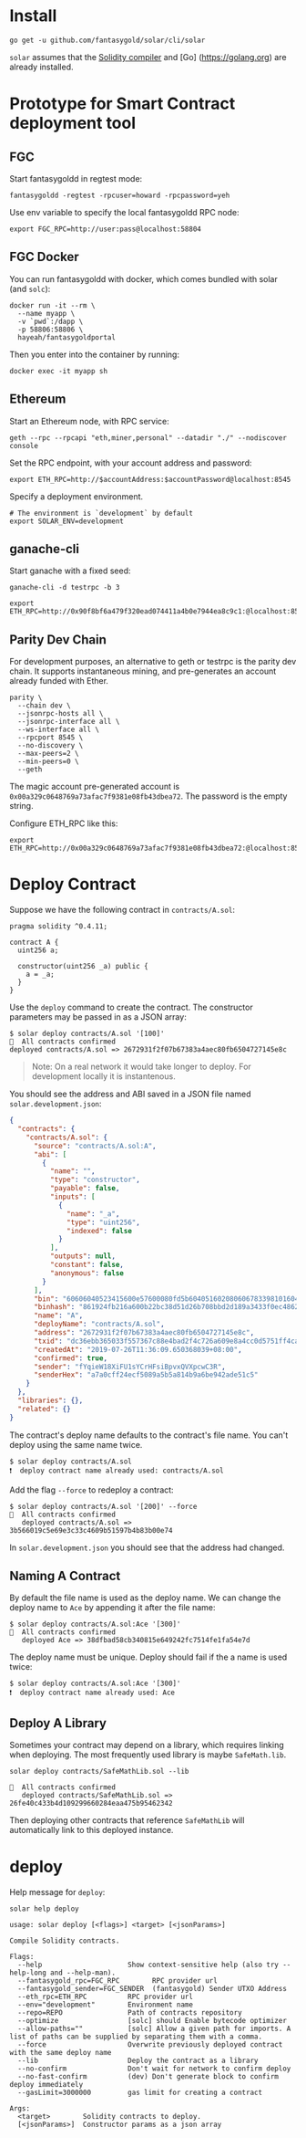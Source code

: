# Install

```
go get -u github.com/fantasygold/solar/cli/solar
```

`solar` assumes that the [Solidity compiler](https://github.com/ethereum/solidity) and [Go] (https://golang.org) are already installed.

# Prototype for Smart Contract deployment tool

## FGC

Start fantasygoldd in regtest mode:

```
fantasygoldd -regtest -rpcuser=howard -rpcpassword=yeh
```

Use env variable to specify the local fantasygoldd RPC node:

```
export FGC_RPC=http://user:pass@localhost:58804
```

## FGC Docker

You can run fantasygoldd with docker, which comes bundled with solar (and `solc`):

```
docker run -it --rm \
  --name myapp \
  -v `pwd`:/dapp \
  -p 58806:58806 \
  hayeah/fantasygoldportal
```

Then you enter into the container by running:

```
docker exec -it myapp sh
```

## Ethereum

Start an Ethereum node, with RPC service:

```
geth --rpc --rpcapi "eth,miner,personal" --datadir "./" --nodiscover console
```

Set the RPC endpoint, with your account address and password:

```
export ETH_RPC=http://$accountAddress:$accountPassword@localhost:8545
```

Specify a deployment environment.

```
# The environment is `development` by default
export SOLAR_ENV=development
```

## ganache-cli

Start ganache with a fixed seed:

```
ganache-cli -d testrpc -b 3
```

```
export ETH_RPC=http://0x90f8bf6a479f320ead074411a4b0e7944ea8c9c1:@localhost:8545
```

## Parity Dev Chain

For development purposes, an alternative to geth or testrpc is the parity dev chain. It supports instantaneous mining, and pre-generates an account already funded with Ether.

```
parity \
  --chain dev \
  --jsonrpc-hosts all \
  --jsonrpc-interface all \
  --ws-interface all \
  --rpcport 8545 \
  --no-discovery \
  --max-peers=2 \
  --min-peers=0 \
  --geth
```

The magic account pre-generated account is `0x00a329c0648769a73afac7f9381e08fb43dbea72`. The password is the empty string.

Configure ETH_RPC like this:

```
export ETH_RPC=http://0x00a329c0648769a73afac7f9381e08fb43dbea72:@localhost:8545
```

# Deploy Contract

Suppose we have the following contract in `contracts/A.sol`:

```
pragma solidity ^0.4.11;

contract A {
  uint256 a;

  constructor(uint256 _a) public {
    a = _a;
  }
}
```

Use the `deploy` command to create the contract. The constructor parameters may be passed in as a JSON array:

```
$ solar deploy contracts/A.sol '[100]'
🚀  All contracts confirmed
deployed contracts/A.sol => 2672931f2f07b67383a4aec80fb6504727145e8c
```

> Note: On a real network it would take longer to deploy. For development locally it is instantenous.

You should see the address and ABI saved in a JSON file named `solar.development.json`:

```json
{
  "contracts": {
    "contracts/A.sol": {
      "source": "contracts/A.sol:A",
      "abi": [
        {
          "name": "",
          "type": "constructor",
          "payable": false,
          "inputs": [
            {
              "name": "_a",
              "type": "uint256",
              "indexed": false
            }
          ],
          "outputs": null,
          "constant": false,
          "anonymous": false
        }
      ],
      "bin": "60606040523415600e57600080fd5b604051602080606783398101604052808051600055505060358060326000396000f3006060604052600080fd00a165627a7a72305820cd047550e6b1a360fc0f2de526c2f6f0150d249efca0b5820d6050c935e129370029",
      "binhash": "861924fb216a600b22bc38d51d26b708bbd2d189a3433f0ec4862da6a3d78b9a",
      "name": "A",
      "deployName": "contracts/A.sol",
      "address": "2672931f2f07b67383a4aec80fb6504727145e8c",
      "txid": "dc36ebb365033f557367c88e4bad2f4c726a609e8a4cc0d5751ff4cab9187a51",
      "createdAt": "2019-07-26T11:36:09.650368039+08:00",
      "confirmed": true,
      "sender": "fYqieW18XiFU1sYCrHFsiBpvxQVXpcwC3R",
      "senderHex": "a7a0cff24ecf5089a5b5a814b9a6be942ade51c5"
    }
  },
  "libraries": {},
  "related": {}
}
```

The contract's deploy name defaults to the contract's file name. You can't deploy using the same name twice.

```
$ solar deploy contracts/A.sol
❗️  deploy contract name already used: contracts/A.sol
```

Add the flag `--force` to redeploy a contract:

```
$ solar deploy contracts/A.sol '[200]' --force
🚀  All contracts confirmed
   deployed contracts/A.sol => 3b566019c5e69e3c33c4609b51597b4b83b00e74
```

In `solar.development.json` you should see that the address had changed.

## Naming A Contract

By default the file name is used as the deploy name. We can change the deploy name to `Ace` by appending it after the file name:

```
$ solar deploy contracts/A.sol:Ace '[300]'
🚀  All contracts confirmed
   deployed Ace => 38dfbad58cb340815e649242fc7514fe1fa54e7d
```

The deploy name must be unique. Deploy should fail if the a name is used twice:

```
$ solar deploy contracts/A.sol:Ace '[300]'
❗️  deploy contract name already used: Ace
```

## Deploy A Library

Sometimes your contract may depend on a library, which requires linking when deploying. The most frequently used library is maybe `SafeMath.lib`.

```
solar deploy contracts/SafeMathLib.sol --lib

🚀  All contracts confirmed
   deployed contracts/SafeMathLib.sol => 26fe40c433b4d109299660284eaa475b95462342
```

Then deploying other contracts that reference `SafeMathLib` will automatically link to this deployed instance.

# deploy

Help message for `deploy`:

```
solar help deploy

usage: solar deploy [<flags>] <target> [<jsonParams>]

Compile Solidity contracts.

Flags:
  --help                     Show context-sensitive help (also try --help-long and --help-man).
  --fantasygold_rpc=FGC_RPC        RPC provider url
  --fantasygold_sender=FGC_SENDER  (fantasygold) Sender UTXO Address
  --eth_rpc=ETH_RPC          RPC provider url
  --env="development"        Environment name
  --repo=REPO                Path of contracts repository
  --optimize                 [solc] should Enable bytecode optimizer
  --allow-paths=""           [solc] Allow a given path for imports. A list of paths can be supplied by separating them with a comma.
  --force                    Overwrite previously deployed contract with the same deploy name
  --lib                      Deploy the contract as a library
  --no-confirm               Don't wait for network to confirm deploy
  --no-fast-confirm          (dev) Don't generate block to confirm deploy immediately
  --gasLimit=3000000         gas limit for creating a contract

Args:
  <target>        Solidity contracts to deploy.
  [<jsonParams>]  Constructor params as a json array
```
